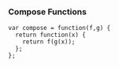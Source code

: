 ### Compose Functions

```
var compose = function(f,g) {
  return function(x) {
    return f(g(x));
  };
};
```